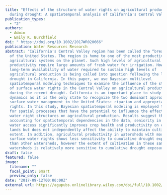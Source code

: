 ```yaml
---
title: "Effects of the structure of water rights on agricultural production
  during drought: A spatiotemporal analysis of California's Central Valley"
publication_types:
  - "2"
authors:
  - Admin
  - Emily K. Burchfield
doi: " https://doi.org/10.1002/2017WR020666"
publication: Water Resources Research
abstract: "California's Central Valley region has been called the “bread-basket”
  of the United States. The region is home to one of the most productive
  agricultural systems on the planet. Such high levels of agricultural
  productivity require large amounts of fresh water for irrigation. However, the
  long-term availability of water required to sustain high levels of
  agricultural production is being called into question following the latest
  drought in California. In this paper, we use Bayesian multilevel
  spatiotemporal modeling techniques to examine the influence of the structure
  of surface water rights in the Central Valley on agricultural production
  during the recent drought. California is an important place to study these
  dynamics as it is the only state to recognize the two dominant approaches to
  surface water management in the United States: riparian and appropriative
  rights. In this study, Bayesian spatiotemporal modeling is employed to account
  for spatial processes that have the potential to influence the effects of
  water right structures on agricultural production. Results suggest that, after
  accounting for spatiotemporal dependencies in the data, seniority in surface
  water access significantly improves crop health and productivity on cultivated
  lands but does not independently affect the ability to maintain cultivated
  extent. In addition, agricultural productivity in watersheds with more junior
  surface water rights shows less sensitivity to cumulative drought exposure
  than other watersheds, however the extent of cultivation in these same
  watersheds is relatively more sensitive to cumulative drought exposure."
draft: false
featured: false
image:
  filename: ""
  focal_point: Smart
  preview_only: false
date: "2017-09-12T00:00:00Z"
external url: https://agupubs.onlinelibrary.wiley.com/doi/full/10.1002/2017WR020666
---
```

